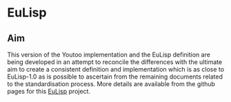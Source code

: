 EuLisp
======

Aim
---

This version of the Youtoo implementation and the EuLisp definition are being
developed in an attempt to reconcile the differences with the ultimate aim to
create a consistent definition and implementation which is as close to
EuLisp-1.0 as is possible to ascertain from the remaining documents related to
the standardisation process.  More details are available from the github pages
for this [EuLisp](http://henry.github.com/EuLisp. "EuLisp GitHub Project
Homepage") project.
